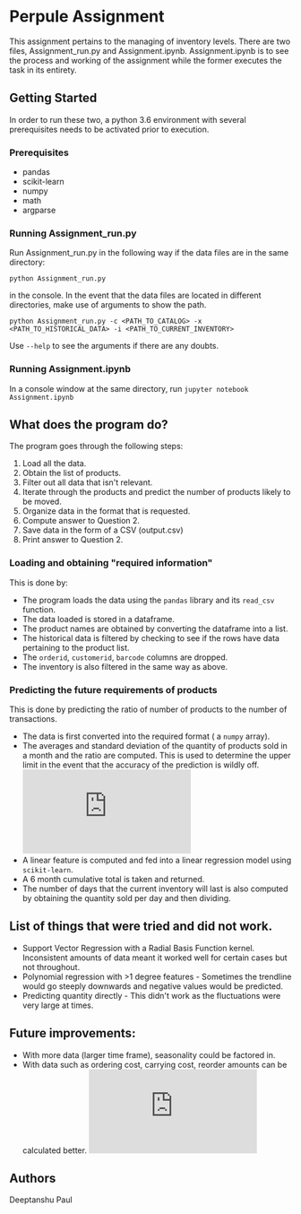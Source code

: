 # Perpule Assignment

This assignment pertains to the managing of inventory levels. There are two files, Assignment_run.py and Assignment.ipynb. Assignment.ipynb is to see the process and working of the assignment while the former executes the task in its entirety. 

## Getting Started

In order to run these two, a python 3.6 environment with several prerequisites needs to be activated prior to execution.

### Prerequisites

* pandas
* scikit-learn
* numpy
* math
* argparse

### Running Assignment_run.py

Run Assignment_run.py in the following way if the data files are in the same directory:

```
python Assignment_run.py
```
in the console.
In the event that the data files are located in different directories, make use of arguments to show the path.
```
python Assignment_run.py -c <PATH_TO_CATALOG> -x <PATH_TO_HISTORICAL_DATA> -i <PATH_TO_CURRENT_INVENTORY>
```
Use ```--help``` to see the arguments if there are any doubts.

### Running Assignment.ipynb
In a console window at the same directory, run ```jupyter notebook Assignment.ipynb```
## What does the program do?

The program goes through the following steps:
1. Load all the data.
2. Obtain the list of products.
3. Filter out all data that isn't relevant.
4. Iterate through the products and predict the number of products likely to be moved.
5. Organize data in the format that is requested.
6. Compute answer to Question 2.
7. Save data in the form of a CSV (output.csv)
8. Print answer to Question 2.

### Loading and obtaining "required information"

This is done by:

* The program loads the data using the ```pandas``` library and its ```read_csv``` function.
* The data loaded is stored in a dataframe. 
* The product names are obtained by converting the dataframe into a list. 
* The historical data is filtered by checking to see if the rows have data pertaining to the product list.
* The ```orderid```, ```customerid```, ```barcode``` columns are dropped.
* The inventory is also filtered in the same way as above.

### Predicting the future requirements of products

This is done by predicting the ratio of number of products to the number of transactions.
* The data is first converted into the required format ( a ```numpy``` array).
* The averages and standard deviation of the quantity of products sold in a month and the ratio are computed. This is used to determine the upper limit in the event that the accuracy of the prediction is wildly off.
![equation](https://latex.codecogs.com/gif.latex?L_u_p_p_e_r%20%3D%20%5Cmu_q%20&plus;%202%5Ctimes%20%5Csigma_q)
* A linear feature is computed and fed into a linear regression model using ```scikit-learn```. 
* A 6 month cumulative total is taken and returned.
* The number of days that the current inventory will last is also computed by obtaining the quantity sold per day and then dividing.


## List of things that were tried and did not work.

* Support Vector Regression with a Radial Basis Function kernel. Inconsistent amounts of data meant it worked well for certain cases but not throughout.
* Polynomial regression with >1 degree features - Sometimes the trendline would go steeply downwards and negative values would be predicted. 
* Predicting quantity directly - This didn't work as the fluctuations were very large at times.

## Future improvements:

* With more data (larger time frame), seasonality could be factored in.
* With data such as ordering cost, carrying cost, reorder amounts can be calculated better.
![equation](https://latex.codecogs.com/gif.latex?Reorder%20amount%20%3D%20%5Csqrt%7B%20%5Cfrac%7B2%5Ctimes%20au%5Ctimes%20C_%7Border%7D%7D%7BC_%7Bcarry%7D%7D%7D)


## Authors

Deeptanshu Paul
